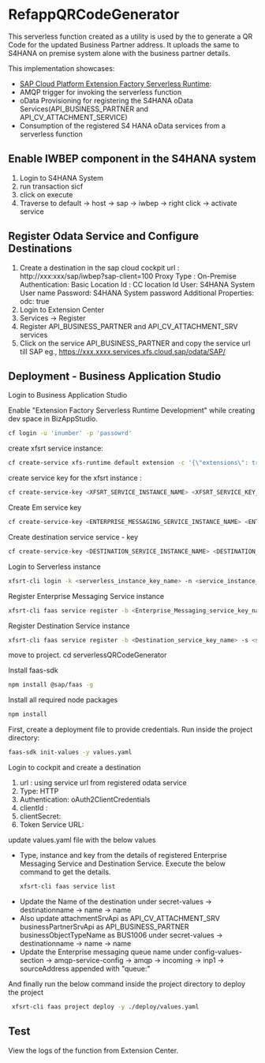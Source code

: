 # RefappQRCodeGenerator

This serverless function created as a utility is used by the to generate a QR Code for the updated Business Partner address. It uploads the same to S4HANA on premise system alone with the business partner details.

This implementation showcases: 
  - [SAP Cloud Platform Extension Factory Serverless Runtime](https://help.sap.com/viewer/bf7b2ff68518427c85b30ac3184ad215/Cloud/en-US/7b8cc2b0e8d141d6aa37c7dff4d70b82.html):
  - AMQP trigger for invoking the serverless function
  - oData Provisioning for registering the S4HANA oData Services(API_BUSINESS_PARTNER and API_CV_ATTACHMENT_SERVICE)
  - Consumption of the registered S4 HANA oData services from a serverless function

## Enable IWBEP component in the S4HANA system
1. Login to S4HANA System
2. run transaction sicf
3. click on execute
4. Traverse to default -> host -> sap -> iwbep -> right click -> activate service

## Register Odata Service and Configure Destinations
1. Create a destination in the sap cloud cockpit
 url : http://xxx:xxx/sap/iwbep?sap-client=100
 Proxy Type : On-Premise
 Authentication: Basic
 Location Id : CC location Id
 User: S4HANA System User name
 Password: S4HANA System password
 Additional Properties:
 odc: true
2. Login to Extension Center
3. Services -> Register 
4. Register API_BUSINESS_PARTNER  and API_CV_ATTACHMENT_SRV services 
5. Click on the service API_BUSINESS_PARTNER and copy the service url till SAP eg., https://xxx.xxxx.services.xfs.cloud.sap/odata/SAP/

## Deployment - Business Application Studio

Login to Business Application Studio

Enable "Extension Factory Serverless Runtime Development" while creating dev space in BizAppStudio.

```bash
cf login -u 'inumber' -p 'passowrd'
```
 
create xfsrt service instance: 
```bash
cf create-service xfs-runtime default extension -c '{\"extensions\": true, \"odp\": true}'
```

create service key for the xfsrt instance : 
```bash
cf create-service-key <XFSRT_SERVICE_INSTANCE_NAME> <XFSRT_SERVICE_KEY_NAME>
```

Create Em service key
```bash
cf create-service-key <ENTERPRISE_MESSAGING_SERVICE_INSTANCE_NAME> <ENTERPRISE_MESSAGING_SERVICE_KEY_NAME>
```

Create destination service service - key
```bash
cf create-service-key <DESTINATION_SERVICE_INSTANCE_NAME> <DESTINATION_SERVICE_KEY_NAME>
```

Login to Serverless instance
```bash
xfsrt-cli login -k <serverless_instance_key_name> -n <service_instance_name>
```

Register Enterprise Messaging Service instance
```bash
xfsrt-cli faas service register -b <Enterprise_Messaging_service_key_name> -s <service_name>
```

Register Destination Service instance
```bash
xfsrt-cli faas service register -b <Destination_service_key_name> -s <service_name>
```

move to project. cd serverlessQRCodeGenerator

Install faas-sdk
```bash
npm install @sap/faas -g
```

Install all required node packages
```bash
npm install
```

First, create a deployment file to provide credentials. Run inside the project directory:
```bash
faas-sdk init-values -y values.yaml
```

Login to cockpit and create a destination
 1. url : using service url from registered odata service
 2. Type: HTTP
 3. Authentication: oAuth2ClientCredentials
 4. clientId : <client Id of xfsrt service instance>
 5. clientSecret: <clientSecret of xfsrt service instance>
 6. Token Service URL: <Token URL from xfsrt service instance>

update values.yaml file with the below values
- Type, instance and key from the details of registered Enterprise Messaging Service and Destination Service. Execute the below command to get the details.
  ```bash
  xfsrt-cli faas service list
  ```
- Update the Name of the destination under secret-values -> destinationname -> name -> name 
- Also update attachmentSrvApi as API_CV_ATTACHMENT_SRV
  businessPartnerSrvApi as API_BUSINESS_PARTNER
  businessObjectTypeName as BUS1006
  under secret-values -> destinationname -> name -> name
- Update the Enterprise messaging queue name under config-values-section -> amqp-service-config -> amqp -> incoming -> inp1 -> sourceAddress appended with "queue:<your queue name>"

And finally run the below command inside the project directory to deploy the project
```bash
 xfsrt-cli faas project deploy -y ./deploy/values.yaml
```

## Test

View the logs of the function from Extension Center.

